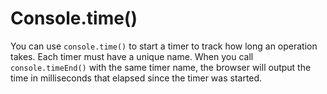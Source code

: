 # Console.time()

You can use `console.time()` to start a timer to track how long an operation takes. Each timer must have a unique name.
When you call `console.timeEnd()` with the same timer name, the browser will output the time in milliseconds that elapsed since the timer was started.
